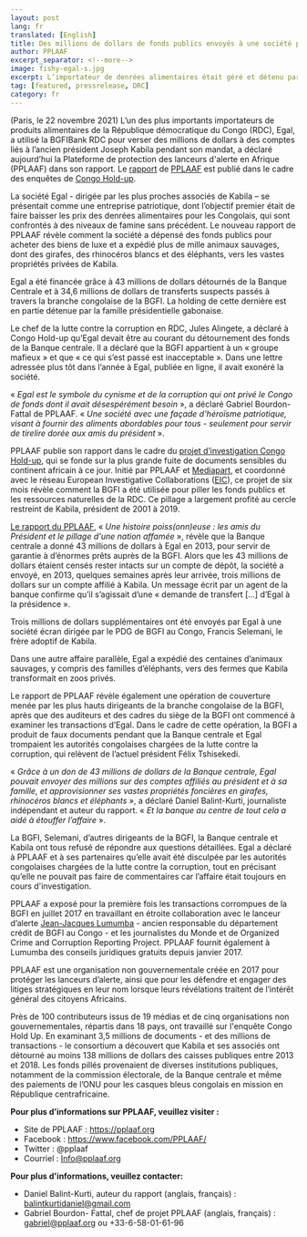 ```yaml
---
layout: post
lang: fr
translated: [English]
title: Des millions de dollars de fonds publics envoyés à une société privée grâce à une « banque mafieuse »
author: PPLAAF
excerpt_separator: <!--more-->
image: fishy-egal-s.jpg
excerpt: L’importateur de denrées alimentaires était géré et détenu par le cercle rapproché de l’ancien président Kabila
tag: [featured, pressrelease, DRC]
category: fr
---
```



(Paris, le 22 novembre 2021) L’un des plus importants importateurs de produits alimentaires de la République démocratique du Congo (RDC), Egal, a utilisé la BGFIBank RDC pour verser des millions de dollars à des comptes liés à l’ancien président Joseph Kabila pendant son mandat, a déclaré aujourd’hui la Plateforme de protection des lanceurs d'alerte en Afrique (PPLAAF) dans son rapport. Le [rapport](https://www.pplaaf.org/downloads/fishyFR.pdf) de [PPLAAF](https://www.pplaaf.org/fr/) est publié dans le cadre des enquêtes de [Congo Hold-up](https://congoholdup.com/).

La société Egal - dirigée par les plus proches associés de Kabila – se présentait comme une entreprise patriotique, dont l’objectif premier était de faire baisser les prix des denrées alimentaires pour les Congolais, qui sont confrontés à des niveaux de famine sans précédent. Le nouveau rapport de PPLAAF révèle comment la société a dépensé des fonds publics pour acheter des biens de luxe et a expédié plus de mille animaux sauvages, dont des girafes, des rhinocéros blancs et des éléphants, vers les vastes propriétés privées de Kabila. 

Egal a été financée grâce à 43 millions de dollars détournés de la Banque Centrale et à 34,6 millions de dollars de transferts suspects passés à travers la branche congolaise de la BGFI. La holding de cette dernière est en partie détenue par la famille présidentielle gabonaise.

Le chef de la lutte contre la corruption en RDC, Jules Alingete, a déclaré à Congo Hold-up qu’Egal devait être au courant du détournement des fonds de la Banque centrale. Il a déclaré que la BGFI appartient à un « groupe mafieux » et que « ce qui s’est passé est inacceptable ». Dans une lettre adressée plus tôt dans l’année à Egal, publiée en ligne, il avait exonéré la société.

« _Egal est le symbole du cynisme et de la corruption qui ont privé le Congo de fonds dont il avait désespérément besoin_ », a déclaré Gabriel Bourdon-Fattal de PPLAAF. « _Une société avec une façade d'héroïsme patriotique, visant à fournir des aliments abordables pour tous - seulement pour servir de tirelire dorée aux amis du président_ ».

PPLAAF publie son rapport dans le cadre du [projet d’investigation Congo Hold-up](https://congoholdup.com/en/), qui se fonde sur la plus grande fuite de documents sensibles du continent africain à ce jour. Initié par PPLAAF et [Mediapart](https://www.mediapart.fr/), et coordonné avec le réseau European Investigative Collaborations ([EIC](https://eic.network/)), ce projet de six mois révèle comment la BGFI a été utilisée pour piller les fonds publics et les ressources naturelles de la RDC. Ce pillage a largement profité au cercle restreint de Kabila, président de 2001 à 2019. 

[Le rapport du PPLAAF](https://www.pplaaf.org/downloads/fishyFR.pdf), « _Une histoire poiss(onn)euse : les amis du Président et le pillage d'une nation affamée_ », révèle que la Banque centrale a donné 43 millions de dollars à Egal en 2013, pour servir de garantie à d’énormes prêts auprès de la BGFI. Alors que les 43 millions de dollars étaient censés rester intacts sur un compte de dépôt, la société a envoyé, en 2013, quelques semaines après leur arrivée, trois millions de dollars sur un compte affilié à Kabila. Un message écrit par un agent de la banque confirme qu’il s’agissait d’une « demande de transfert [...] d’Egal à la présidence ».

Trois millions de dollars supplémentaires ont été envoyés par Egal à une société écran dirigée par le PDG de BGFI au Congo, Francis Selemani, le frère adoptif de Kabila.

Dans une autre affaire parallèle, Egal a expédié des centaines d’animaux sauvages, y compris des familles d’éléphants, vers des fermes que Kabila transformait en zoos privés.

Le rapport de PPLAAF révèle également une opération de couverture menée par les plus hauts dirigeants de la branche congolaise de la BGFI, après que des auditeurs et des cadres du siège de la BGFI ont commencé à examiner les transactions d’Egal. Dans le cadre de cette opération, la BGFI a produit de faux documents pendant que la Banque centrale et Egal trompaient les autorités congolaises chargées de la lutte contre la corruption, qui relèvent de l’actuel président Félix Tshisekedi. 

« _Grâce à un don de 43 millions de dollars de la Banque centrale, Egal pouvait envoyer des millions sur des comptes affiliés au président et à sa famille, et approvisionner ses vastes propriétés foncières en girafes, rhinocéros blancs et éléphants_ », a déclaré Daniel Balint-Kurti, journaliste indépendant et auteur du rapport. « _Et la banque au centre de tout cela a aidé à étouffer l’affaire_ ».

La BGFI, Selemani, d’autres dirigeants de la BGFI, la Banque centrale et Kabila ont tous refusé de répondre aux questions détaillées. Egal a déclaré à PPLAAF et à ses partenaires qu’elle avait été disculpée par les autorités congolaises chargées de la lutte contre la corruption, tout en précisant qu’elle ne pouvait pas faire de commentaires car l’affaire était toujours en cours d'investigation.

PPLAAF a exposé pour la première fois les transactions corrompues de la BGFI en juillet 2017 en travaillant en étroite collaboration avec le lanceur d’alerte [Jean-Jacques Lumumba](https://lumumbapapers.info/) - ancien responsable du département crédit de BGFI au Congo - et les journalistes du Monde et de Organized Crime and Corruption Reporting Project. PPLAAF fournit également à Lumumba des conseils juridiques gratuits depuis janvier 2017.

PPLAAF est une organisation non gouvernementale créée en 2017 pour protéger les lanceurs d’alerte, ainsi que pour les défendre et engager des litiges stratégiques en leur nom lorsque leurs révélations traitent de l’intérêt général des citoyens Africains.

Près de 100 contributeurs issus de 19 médias et de cinq organisations non gouvernementales, répartis dans 18 pays, ont travaillé sur l'enquête Congo Hold Up. En examinant 3,5 millions de documents - et des millions de transactions - le consortium a découvert que Kabila et ses associés ont détourné au moins 138 millions de dollars des caisses publiques entre 2013 et 2018. Les fonds pillés provenaient de diverses institutions publiques, notamment de la commission électorale, de la Banque centrale et même des paiements de l’ONU pour les casques bleus congolais en mission en République centrafricaine.



**Pour plus d’informations sur PPLAAF, veuillez visiter :**
- Site de PPLAAF : https://pplaaf.org
- Facebook : https://www.facebook.com/PPLAAF/
- Twitter : @pplaaf 
- Courriel : Info@pplaaf.org


**Pour plus d'informations, veuillez contacter:**
- Daniel Balint-Kurti, auteur du rapport (anglais, français) : balintkurtidaniel@gmail.com
- Gabriel Bourdon- Fattal, chef de projet PPLAAF (anglais, français) : gabriel@pplaaf.org ou +33-6-58-01-61-96

